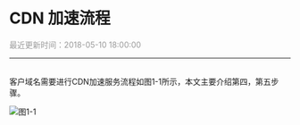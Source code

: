 # **CDN 加速流程**

<font color="#999999">最近更新时间：2018-05-10 18:00:00</font>

<hr class="page-header-hr"/>

<br>
客户域名需要进行CDN加速服务流程如图1-1所示，本文主要介绍第四，第五步骤。
<br>

![图1-1](/themes/daux/img/5/1-1.png)

